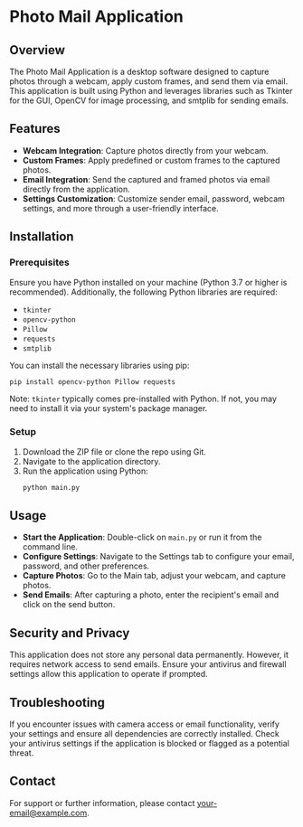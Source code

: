 
# Photo Mail Application

## Overview
The Photo Mail Application is a desktop software designed to capture photos through a webcam, apply custom frames, and send them via email. This application is built using Python and leverages libraries such as Tkinter for the GUI, OpenCV for image processing, and smtplib for sending emails.

## Features
- **Webcam Integration**: Capture photos directly from your webcam.
- **Custom Frames**: Apply predefined or custom frames to the captured photos.
- **Email Integration**: Send the captured and framed photos via email directly from the application.
- **Settings Customization**: Customize sender email, password, webcam settings, and more through a user-friendly interface.

## Installation

### Prerequisites
Ensure you have Python installed on your machine (Python 3.7 or higher is recommended). Additionally, the following Python libraries are required:
- `tkinter`
- `opencv-python`
- `Pillow`
- `requests`
- `smtplib`

You can install the necessary libraries using pip:
```bash
pip install opencv-python Pillow requests
```

Note: `tkinter` typically comes pre-installed with Python. If not, you may need to install it via your system's package manager.

### Setup
1. Download the ZIP file or clone the repo using Git.
2. Navigate to the application directory.
3. Run the application using Python:
   ```bash
   python main.py
   ```

## Usage
- **Start the Application**: Double-click on `main.py` or run it from the command line.
- **Configure Settings**: Navigate to the Settings tab to configure your email, password, and other preferences.
- **Capture Photos**: Go to the Main tab, adjust your webcam, and capture photos.
- **Send Emails**: After capturing a photo, enter the recipient's email and click on the send button.

## Security and Privacy
This application does not store any personal data permanently. However, it requires network access to send emails. Ensure your antivirus and firewall settings allow this application to operate if prompted.

## Troubleshooting
If you encounter issues with camera access or email functionality, verify your settings and ensure all dependencies are correctly installed. Check your antivirus settings if the application is blocked or flagged as a potential threat.

## Contact
For support or further information, please contact [your-email@example.com](mailto:your-email@example.com).

